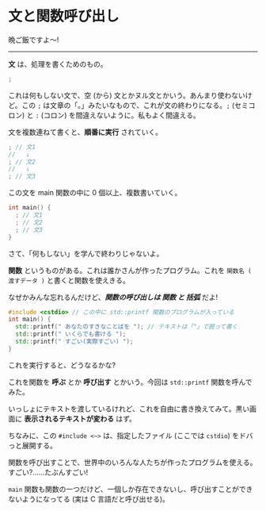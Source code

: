 # 文と関数呼び出し

晩ご飯ですよ〜!

---

**文** は、処理を書くためのもの。

```cpp
;
```

これは何もしない文で、空 (から) 文とかヌル文とかいう。あんまり使わないけど。この `;` は文章の「。」みたいなもので、これが文の終わりになる。`;` (セミコロン) と `:` (コロン) を間違えないように。私もよく間違える。

文を複数連ねて書くと、**順番に実行** されていく。

```cpp
; // 文1
//   ↓
; // 文2
//   ↓
; // 文3
```

この文を main 関数の中に 0 個以上、複数書いていく。

```cpp
int main() {
  ; // 文1
  ; // 文2
  ; // 文3
}
```

さて、「何もしない」を学んで終わりじゃないよ。

**関数** というものがある。これは誰かさんが作ったプログラム。これを `関数名 ( 渡すデータ )` と書くと関数を使えきる。

なぜかみんな忘れるんだけど、***関数の呼び出しは 関数 と 括弧*** だよ!

```cpp
#include <cstdio> // この中に std::printf 関数のプログラムが入っている
int main() {
  std::printf(" あなたのすきなことばを "); // テキストは「"」で囲って書く
  std::printf(" いくらでも書ける ");
  std::printf(" すごい(実際すごい) ");
}
```

これを実行すると、どうなるかな?

これを関数を **呼ぶ** とか **呼び出す** とかいう。今回は `std::printf` 関数を呼んでみた。

いっしょにテキストを渡しているけれど、これを自由に書き換えてみて。黒い画面に **表示されるテキストが変わる** はず。


ちなみに、この `#include <~>` は、指定したファイル (ここでは `cstdio`) をドバっと展開する。

関数を呼び出すことで、世界中のいろんな人たちが作ったプログラムを使える。すごい?……たぶんすごい!


`main` 関数も関数の一つだけど、一個しか存在できないし、呼び出すことができないようになってる (実は C 言語だと呼び出せる)。
